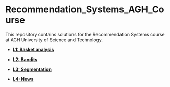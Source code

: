 # Recommendation_Systems_AGH_Course

This repository contains solutions for the Recommendation Systems course at AGH University of Science and Technology.

- [**L1: Basket analysis**](./L1-Basket_analysis/)

- [**L2: Bandits**](./L2-Bandits/)

- [**L3: Segmentation**](./L3-Segmentation/)

- [**L4: News**](./L4-News/)
